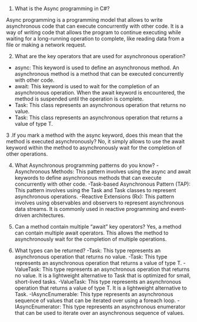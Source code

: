 1. What is the Async programming in C#?

Async programming is a programming model that allows to write asynchronous code that can execute concurrently with other code. It is a way of writing code that allows the program to continue executing while waiting for a long-running operation to complete, like reading data from a file or making a network request.

2. What are the key operators that are used for asynchronous operation? 
- async: This keyword is used to define an asynchronous method. An asynchronous method is a method that can be executed concurrently with other code.
- await: This keyword is used to wait for the completion of an asynchronous operation. When the await keyword is encountered, the method is suspended until the operation is complete.
- Task: This class represents an asynchronous operation that returns no value.
- Task<T>: This class represents an asynchronous operation that returns a value of type T.

3 .If you mark a method with the async keyword, does this mean that the method is executed asynchronously?
No, it simply allows to use the await keyword within the method to asynchronously wait for the completion of other operations.

4. What Asynchronous programming patterns do you know?
-Asynchronous Methods: This pattern involves using the async and await keywords to define asynchronous methods that can execute concurrently with other code.
-Task-based Asynchronous Pattern (TAP): This pattern involves using the Task and Task<T> classes to represent asynchronous operations.
-Reactive Extensions (Rx): This pattern involves using observables and observers to represent asynchronous data streams. It is commonly used in reactive programming and event-driven architectures.

5. Can a method contain multiple “await” key operators?
Yes, a method can contain multiple await operators. This allows the method to asynchronously wait for the completion of multiple operations.

6. What types can be returned?
-Task: This type represents an asynchronous operation that returns no value.
-Task<T>: This type represents an asynchronous operation that returns a value of type T.
-ValueTask: This type represents an asynchronous operation that returns no value. It is a lightweight alternative to Task that is optimized for small, short-lived tasks.
-ValueTask<T>: This type represents an asynchronous operation that returns a value of type T. It is a lightweight alternative to Task<T>.
-IAsyncEnumerable<T>: This type represents an asynchronous sequence of values that can be iterated over using a foreach loop.
-IAsyncEnumerator<T>: This type represents an asynchronous enumerator that can be used to iterate over an asynchronous sequence of values.
